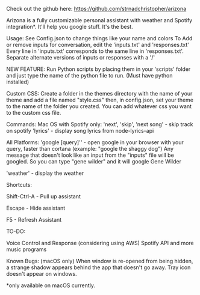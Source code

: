 Check out the github here: https://github.com/strnadchristopher/arizona

Arizona is a fully customizable personal assistant with weather and Spotify integration*. It'll help you google stuff. It's the best.

Usage:
See Config.json to change things like your name and colors
To Add or remove inputs for conversation, edit the 'inputs.txt' and 'responses.txt'
Every line in 'inputs.txt' corresponds to the same line in 'responses.txt'. Separate alternate versions of inputs or responses with a '/'

NEW FEATURE:
Run Python scripts by placing them in your 'scripts' folder and just type the name of the python file to run. (Must have python installed)

Custom CSS:
Create a folder in the themes directory with the name of your theme and add a file named "style.css" then, in config.json, set your theme to the name of the folder you created.
You can add whatever css you want to the custom css file.

Commands:
Mac OS with Spotify only:
'next', 'skip', 'next song' - skip track on spotify
'lyrics' - display song lyrics from node-lyrics-api

All Platforms:
'google [query]'' - open google in your browser with your query, faster than cortana (example: "google the shaggy dog")
Any message that doesn't look like an input from the "inputs" file will be googled. So you can type "gene wilder" and it will google Gene Wilder

'weather' - display the weather

Shortcuts:

Shift-Ctrl-A - Pull up assistant

Escape - Hide assistant

F5 - Refresh Assistant

TO-DO:

Voice Control and Response (considering using AWS)
Spotify API and more music programs

Known Bugs:
(macOS only) When window is re-opened from being hidden, a strange shadow appears behind the app that doesn't go away.
Tray icon doesn't appear on windows.

*only available on macOS currently.
